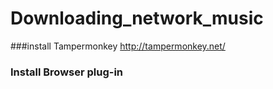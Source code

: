 # Downloading_network_music

###install Tampermonkey
    http://tampermonkey.net/
    
 ### Install Browser plug-in
